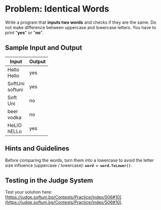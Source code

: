 # Problem: Identical Words

Write a program that **inputs two words** and checks if they are the same. Do not make difference between uppercase and lowercase letters. You have to print "**yes**" or "**no**".

## Sample Input and Output

| Input | Output |
| --- | ---- |
| Hello<br>Hello | yes |
| SoftUni<br>softuni | yes |
| Soft<br>Uni | no |
| beer<br>vodka | no |
| HeLlO<br>hELLo | yes |

## Hints and Guidelines

Before comparing the words, turn them into a lowercase to avoid the letter size influence (uppercase / lowercase): **`word = word.ToLower()`**.

## Testing in the Judge System

Test your solution here: [https://judge.softuni.bg/Contests/Practice/Index/506#10](https://judge.softuni.bg/Contests/Practice/Index/506#10).
